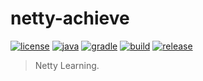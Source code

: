 # netty-achieve

[![license](https://img.shields.io/badge/license-MIT-green.svg?style=flat&logo=github)](https://www.mit-license.org)
[![java](https://img.shields.io/badge/java-1.8-brightgreen.svg?style=flat&logo=java)](https://www.oracle.com/java/technologies/javase-downloads.html)
[![gradle](https://img.shields.io/badge/gradle-5.6.2-brightgreen.svg?style=flat&logo=gradle)](https://docs.gradle.org/5.6.2/userguide/installation.html)
[![build](https://github.com/aaric/netty-achieve/workflows/build/badge.svg)](https://github.com/aaric/netty-achieve/actions)
[![release](https://img.shields.io/badge/release-1.0.0-blue.svg)](https://github.com/aaric/netty-achieve/releases)

> Netty Learning.
